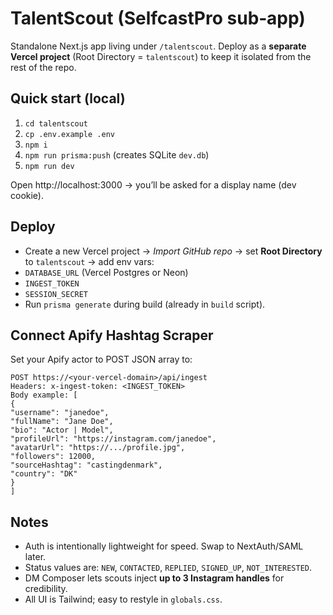 # TalentScout (SelfcastPro sub‑app)


Standalone Next.js app living under `/talentscout`. Deploy as a **separate Vercel project** (Root Directory = `talentscout`) to keep it isolated from the rest of the repo.


## Quick start (local)
1. `cd talentscout`
2. `cp .env.example .env`
3. `npm i`
4. `npm run prisma:push` (creates SQLite `dev.db`)
5. `npm run dev`


Open http://localhost:3000 → you’ll be asked for a display name (dev cookie).


## Deploy
- Create a new Vercel project → *Import GitHub repo* → set **Root Directory** to `talentscout` → add env vars:
- `DATABASE_URL` (Vercel Postgres or Neon)
- `INGEST_TOKEN`
- `SESSION_SECRET`
- Run `prisma generate` during build (already in `build` script).


## Connect Apify Hashtag Scraper
Set your Apify actor to POST JSON array to:
```
POST https://<your-vercel-domain>/api/ingest
Headers: x-ingest-token: <INGEST_TOKEN>
Body example: [
{
"username": "janedoe",
"fullName": "Jane Doe",
"bio": "Actor | Model",
"profileUrl": "https://instagram.com/janedoe",
"avatarUrl": "https://.../profile.jpg",
"followers": 12000,
"sourceHashtag": "castingdenmark",
"country": "DK"
}
]
```

## Notes
- Auth is intentionally lightweight for speed. Swap to NextAuth/SAML later.
- Status values are: `NEW`, `CONTACTED`, `REPLIED`, `SIGNED_UP`, `NOT_INTERESTED`.
- DM Composer lets scouts inject **up to 3 Instagram handles** for credibility.
- All UI is Tailwind; easy to restyle in `globals.css`.
